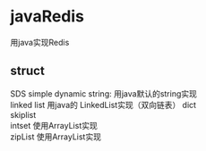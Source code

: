 # javaRedis

用java实现Redis

## struct

SDS simple dynamic string: 用java默认的string实现  
linked list 用java的 LinkedList实现（双向链表）
dict  
skiplist  
intset 使用ArrayList实现  
zipList 使用ArrayList实现
